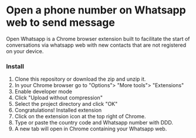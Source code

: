 # Open a phone number on Whatsapp web to send message
Open Whatsapp is a Chrome browser extension built to facilitate the start of conversations via whatsapp web with new contacts that are not registered on your device.

### Install

 1. Clone this repository or download the zip and unzip it.
 2. In your Chrome browser go to "Options"> "More tools"> "Extensions"
 3. Enable developer mode
 4. Click "Upload without compression"
 5. Select the project directory and click "OK"
 6. Congratulations! Installed extension
 7. Click on the extension icon at the top right of Chrome.
 8. Type or paste the country code and Whatsapp number with DDD.
 9. A new tab will open in Chrome containing your Whatsapp web.

